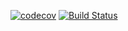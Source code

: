 [![codecov](https://codecov.io/gh/ronanrodrigo/MarcoPonto/branch/master/graph/badge.svg)](https://codecov.io/gh/ronanrodrigo/MarcoPonto/branch/master/graph/badge.svg)
[![Build Status](https://www.bitrise.io/app/0192dd01149c7b0c.svg?token=DRmjdMT3eZkpB6qm_4-MBw&branch=master)](https://www.bitrise.io/app/0192dd01149c7b0c)
